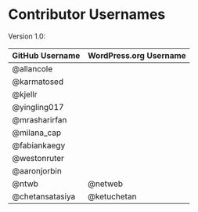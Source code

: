 # Contributor Usernames

Version 1.0:

| GitHub Username | WordPress.org Username|
| --------------- | --------------------- |
| @allancole | |
| @karmatosed | |
| @kjellr | |
| @yingling017 | |
| @mrasharirfan | |
| @milana_cap | |
| @fabiankaegy | |
| @westonruter | |
| @aaronjorbin | |
| @ntwb | @netweb |
| @chetansatasiya | @ketuchetan |
